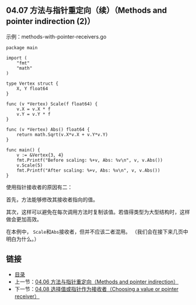 ## 04.07 方法与指针重定向（续）（Methods and pointer indirection (2)）

示例：methods-with-pointer-receivers.go
    
    package main
    
    import (
        "fmt"
        "math"
    )
    
    type Vertex struct {
        X, Y float64
    }
    
    func (v *Vertex) Scale(f float64) {
        v.X = v.X * f
        v.Y = v.Y * f
    }
    
    func (v *Vertex) Abs() float64 {
        return math.Sqrt(v.X*v.X + v.Y*v.Y)
    }
    
    func main() {
        v := &Vertex{3, 4}
        fmt.Printf("Before scaling: %+v, Abs: %v\n", v, v.Abs())
        v.Scale(5)
        fmt.Printf("After scaling: %+v, Abs: %v\n", v, v.Abs())
    }

使用指针接收者的原因有二：

首先，方法能够修改其接收者指向的值。

其次，这样可以避免在每次调用方法时复制该值。若值得类型为大型结构时，这样做会更加高效。

在本例中， `Scale`和`Abs`接收者，但并不应该二者混用。
（我们会在接下来几页中明白为什么。）

## 链接
* [目录](https://github.com/gnefiy/go-tour-zh/blob/master/README.md)
* 上一节：[04.06 方法与指针重定向（Methods and pointer indirection）](https://github.com/gnefiy/go-tour-zh/blob/master/tour/methods/04.06.md)
* 下一节：[04.08 选择值或指针作为接收者（Choosing a value or pointer receiver）](https://github.com/gnefiy/go-tour-zh/blob/master/tour/methods/04.08.md)

